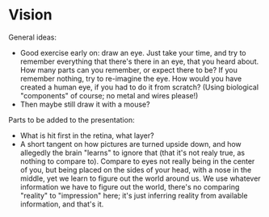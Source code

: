 # Vision

General ideas: 
* Good exercise early on: draw an eye. Just take your time, and try to remember everything that there's there in an eye, that you heard about. How many parts can you remember, or expect there to be? If you remember nothing, try to re-imagine the eye. How would you have created a human eye, if you had to do it from scratch? (Using biological "components" of course; no metal and wires please!)
* Then maybe still draw it with a mouse?

Parts to be added to the presentation:
* What is hit first in the retina, what layer?
* A short tangent on how pictures are turned upside down, and how allegedly the brain "learns" to ignore that (that it's not realy true, as nothing to compare to). Compare to eyes not really being in the center of you, but being placed on the sides of your head, with a nose in the middle, yet we learn to figure out the world around us. We use whatever information we have to figure out the world, there's no comparing "reality" to "impression" here; it's just inferring reality from available information, and that's it.